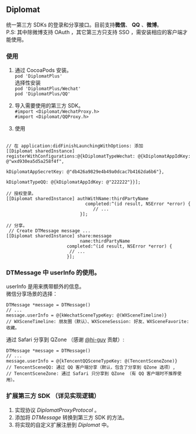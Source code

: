 ## Diplomat

统一第三方 SDKs 的登录和分享接口。目前支持**微信**、 **QQ** 、**微博**。  
P.S: 其中除微博支持 OAuth ，其它第三方只支持 SSO ，需安装相应的客户端才能使用。


### 使用

1. 通过 CocoaPods 安装。  
``` pod 'DiplomatPlus' ```  
	选择性安装  
``` pod 'DiplomatPlus/Wechat' ```  
```	pod 'DiplomatPlus/QQ' ```  

2. 导入需要使用的第三方 SDK。  
``` #import <Diplomat/WechatProxy.h> ```  
``` #import <Diplomat/QQProxy.h> ```  

3. 使用

```objc

// 在 application:didFinishLaunchingWithOptions: 添加  
[[Diplomat sharedInstance] registerWithConfigurations:@{kDiplomatTypeWechat: @{kDiplomatAppIdKey: @"wxd930ea5d5a258f4f",
                                                                               kDiplomatAppSecretKey: @"db426a9829e4b49a0dcac7b4162da6b6"},
                                                        kDiplomatTypeQQ: @{kDiplomatAppIdKey: @"222222"}}];

// 授权登录。
[[Diplomat sharedInstance] authWithName:thirdPartyName
                              completed:^(id result, NSError *error) {
                                 // ...
                            }];
  
// 分享。
 // Create DTMessage message ...
[[Diplomat sharedInstance] share:message
                            name:thirdPartyName
                       completed:^(id result, NSError *error) {
                        // ...
                       }];
```

### DTMessage 中 userInfo 的使用。  
userInfo 是用来携带额外的信息。  
微信分享场景的选择： 
```objc
DTMessage *message = DTMessage()
// ...
message.userInfo = @{kWechatSceneTypeKey: @(WXSceneTimeline)}
// WXSceneTimeline: 朋友圈（默认）、WXSceneSession: 好友、WXSceneFavorite: 收藏。
```

通过 Safari 分享到 QZone （感谢 [@hi-guy](https://github.com/hi-guy) 贡献）:  
```objc
DTMessage *message = DTMessage()
// ...
message.userInfo = @{kTencentQQSceneTypeKey: @(TencentSceneZone)}
// TencentSceneQQ: 通过 QQ 客户端分享（默认，包含了分享到 QZone 选项）, 
// TencentSceneZone: 通过 Safari 只分享到 QZone （有 QQ 客户端时不推荐使用）。
```


### 扩展第三方 SDK （详见实现逻辑）  
1. 实现协议 *DiplomatProxyProtocol* 。
2. 添加将 *DTMessage* 转换到第三方 SDK 的方法。
3. 将实现的自定义扩展注册到 *Diplomat* 中。

